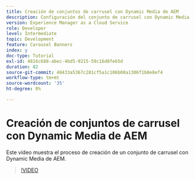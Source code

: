 ```yaml
---
title: Creación de conjuntos de carrusel con Dynamic Media de AEM
description: Configuración del conjunto de carrusel con Dynamic Media
version: Experience Manager as a Cloud Service
role: Developer
level: Intermediate
topic: Development
feature: Carousel Banners
index: y
doc-type: Tutorial
exl-id: 4816c688-abec-4bd5-9215-59c16d8fe65d
duration: 82
source-git-commit: 48433a5367c281cf5a1c106b08a1306f1b0e8ef4
workflow-type: tm+mt
source-wordcount: '35'
ht-degree: 0%

---
```


# Creación de conjuntos de carrusel con Dynamic Media de AEM

Este vídeo muestra el proceso de creación de un conjunto de carrusel con Dynamic Media de AEM.

>[!VIDEO](https://video.tv.adobe.com/v/3418227?quality=12&learn=on&captions=spa)
